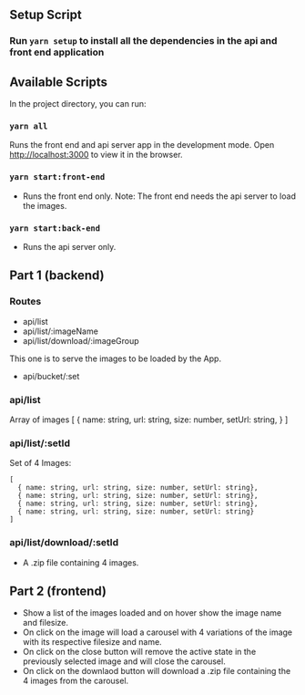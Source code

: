 ## Setup Script

### Run `yarn setup` to install all the dependencies in the api and front end application
## Available Scripts

In the project directory, you can run:

### `yarn all`

Runs the front end and api server app in the development mode.
Open [http://localhost:3000](http://localhost:3000) to view it in the browser.

### `yarn start:front-end`
- Runs the front end only.
Note: The front end needs the api server to load the images.
### `yarn start:back-end`
- Runs the api server only.
## Part 1 (backend)

### Routes

  - api/list
  - api/list/:imageName
  - api/list/download/:imageGroup

This one is to serve the images to be loaded by the App.
  - api/bucket/:set


### api/list
Array of images [
  {
    name: string,
    url: string,
    size: number,
    setUrl: string,
  }
]

### api/list/:setId

Set of 4 Images:
```
[
  { name: string, url: string, size: number, setUrl: string},
  { name: string, url: string, size: number, setUrl: string},
  { name: string, url: string, size: number, setUrl: string},
  { name: string, url: string, size: number, setUrl: string}
]
```

### api/list/download/:setId
  - A .zip file containing 4 images.

## Part 2 (frontend)

- Show a list of the images loaded and on hover show the image name and filesize.
- On click on the image will load a carousel with 4 variations of the image with its respective filesize and name.
- On click on the close button will remove the active state in the previously selected image and will close the carousel.
- On click on the downlaod button will download a .zip file containing the 4 images from the carousel.